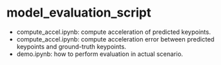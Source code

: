 # model_evaluation_script

- compute_accel.ipynb: compute acceleration of predicted keypoints.
- compute_accel.ipynb: compute acceleration error between predicted keypoints and ground-truth keypoints.
- demo.ipynb: how to perform evaluation in actual scenario.
